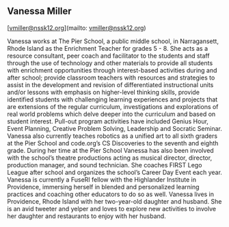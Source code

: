 ## Vanessa Miller

[vmiller@nssk12.org](mailto: vmiller@nssk12.org)

Vanessa works at The Pier School, a public middle school, in Narragansett, Rhode Island as the Enrichment Teacher for grades 5 - 8. She acts as a resource consultant, peer coach and facilitator to the students and staff through the use of technology and other materials to provide all students with enrichment opportunities through interest-based activities during and after school; provide classroom teachers with resources and strategies to assist in the development and revision of differentiated instructional units and/or lessons with emphasis on higher-level thinking skills, provide identified students with challenging learning experiences and projects that are extensions of the regular curriculum, investigations and explorations of real world problems which delve deeper into the curriculum and based on student interest. Pull-out program activities have included Genius Hour, Event Planning, Creative Problem Solving, Leadership and Socratic Seminar. Vanessa also currently teaches robotics as a unified art to all sixth graders at the Pier School and code.org’s CS Discoveries to the seventh and eighth grade. During her time at the Pier School Vanessa has also been involved with the school’s theatre productions acting as musical director, director, production manager, and sound technician. She coaches FIRST Lego League after school and organizes the school’s Career Day Event each year. Vanessa is currently a FuseRI fellow with the Highlander Institute in Providence, immersing herself in blended and personalized learning practices and coaching other educators to do so as well. Vanessa lives in Providence, Rhode Island with her two-year-old daughter and husband. She is an avid tweeter and yelper and loves to explore new activities to involve her daughter and restaurants to enjoy with her husband.
